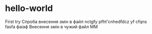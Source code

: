 # hello-world
First try
Спроба внесення змін в файл
nctgfy pfht'cnhedfdcz yf cfqns
fasfa
фаіаф
Внесення змін в чужий файл
ММ
